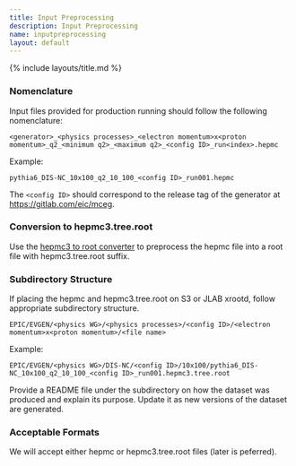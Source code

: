 ```yaml
---
title: Input Preprocessing
description: Input Preprocessing
name: inputpreprocessing
layout: default
---
```


{% include layouts/title.md %}

### Nomenclature

Input files provided for production running should follow the following nomenclature:

```
<generator>_<physics processes>_<electron momentum>x<proton momentum>_q2_<minimum q2>_<maximum q2>_<config ID>_run<index>.hepmc
```

Example:
```
pythia6_DIS-NC_10x100_q2_10_100_<config ID>_run001.hepmc
```

The `<config ID>` should correspond to the release tag of the generator at https://gitlab.com/eic/mceg. 

### Conversion to hepmc3.tree.root

Use the [hepmc3 to root converter](https://github.com/eic/hepmc3ascii2root) to preprocess the hepmc file into a root file with hepmc3.tree.root suffix. 

### Subdirectory Structure

If placing the hepmc and hepmc3.tree.root on S3 or JLAB xrootd, follow appropriate subdirectory structure.

```
EPIC/EVGEN/<physics WG>/<physics processes>/<config ID>/<electron momentum>x<proton momentum>/<file name>
```

Example: 
```
EPIC/EVGEN/<physics WG>/DIS-NC/<config ID>/10x100/pythia6_DIS-NC_10x100_q2_10_100_<config ID>_run001.hepmc3.tree.root
```

Provide a README file under the <config ID> subdirectory on how the dataset was produced and explain its purpose. Update it as new versions of the dataset are generated.

### Acceptable Formats
We will accept either hepmc or hepmc3.tree.root files (later is peferred). 


